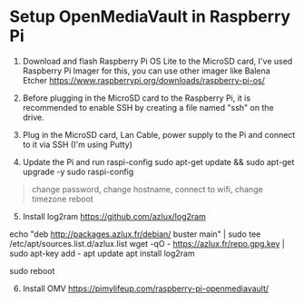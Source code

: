 # Setup OpenMediaVault in Raspberry Pi

1. Download and flash Raspberry Pi OS Lite to the MicroSD card, I've used Raspberry Pi Imager for this, you can use other imager like Balena Etcher
https://www.raspberrypi.org/downloads/raspberry-pi-os/

2. Before plugging in the MicroSD card to the Raspberry Pi, it is recommended to enable SSH by creating a file named "ssh" on the drive.

3. Plug in the MicroSD card, Lan Cable, power supply to the Pi and connect to it via SSH (I'm using Putty)

4. Update the Pi and run raspi-config
sudo apt-get update && sudo apt-get upgrade -y
sudo raspi-config
> change password, change hostname, connect to wifi, change timezone
> reboot

5. Install log2ram
https://github.com/azlux/log2ram

echo "deb http://packages.azlux.fr/debian/ buster main" | sudo tee /etc/apt/sources.list.d/azlux.list
wget -qO - https://azlux.fr/repo.gpg.key | sudo apt-key add -
apt update
apt install log2ram

sudo reboot

6. Install OMV
https://pimylifeup.com/raspberry-pi-openmediavault/



